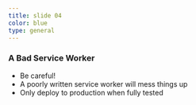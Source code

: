 ```yaml
---
title: slide 04
color: blue
type: general
---
```

### A Bad Service Worker

* Be careful!
* A poorly written service worker will mess things up
* Only deploy to production when fully tested
